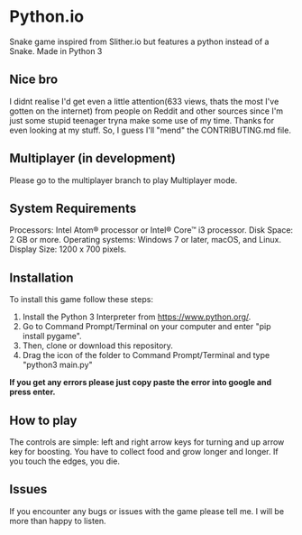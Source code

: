 # Python.io

Snake game inspired from Slither.io but features a python instead of a Snake. Made in Python 3

## Nice bro

I didnt realise I'd get even a little attention(633 views, thats the most I've gotten on the internet) from people on Reddit and other sources since I'm just some stupid teenager tryna make some use of my time. Thanks for even looking at my stuff. So, I guess I'll "mend" the CONTRIBUTING.md file.

## Multiplayer (in development)

Please go to the multiplayer branch to play Multiplayer mode.

## System Requirements

  Processors: Intel Atom® processor or Intel® Core™ i3 processor.
  Disk Space: 2 GB or more.
  Operating systems: Windows 7 or later, macOS, and Linux.
  Display Size: 1200 x 700 pixels.

## Installation

To install this game follow these steps:

  1. Install the Python 3 Interpreter from <https://www.python.org/>.
  2. Go to Command Prompt/Terminal on your computer and enter "pip install pygame".
  3. Then, clone or download this repository.
  4. Drag the icon of the folder to Command Prompt/Terminal and type "python3 main.py"

**If you get any errors please just copy paste the error into google and press enter.**

## How to play

The controls are simple: left and right arrow keys for turning and up arrow key for boosting.
You have to collect food and grow longer and longer. If you touch the edges, you die.

## Issues

If you encounter any bugs or issues with the game please tell me. I will be more than happy to listen.
